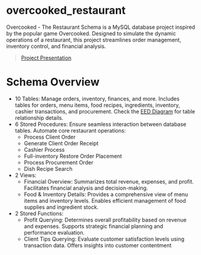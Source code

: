 # overcooked_restaurant
Overcooked - The Restaurant Schema is a MySQL database project inspired by the popular game Overcooked. Designed to simulate the dynamic operations of a restaurant, this project streamlines order management, inventory control, and financial analysis. 
> [Project Presentation](https://www.canva.com/design/DAGBG_IVM9Q/YUvdOtgmeJz6ibrGyo-9FQ/edit?utm_content=DAGBG_IVM9Q&utm_campaign=designshare&utm_medium=link2&utm_source=sharebutton/)

# Schema Overview
- 10 Tables: Manage orders, inventory, finances, and more. Includes tables for orders, menu items, food recipes, ingredients, inventory, cashier transactions, and procurement. Check the [EED Diagram](https://github.com/Eveisahackernow/overcooked_restaurant/blob/main/Overcooked_Restaurant_EED.png) for table relationship details.
- 6 Stored Procedures: Ensure seamless interaction between database tables.
    Automate core restaurant operations:
    - Process Client Order
    - Generate Client Order Receipt
    - Cashier Process
    - Full-inventory Restore Order Placement
    - Process Procurement Order
    - Dish Recipe Search
- 2 Views:
    - Financial Overview: Summarizes total revenue, expenses, and profit. Facilitates financial analysis and decision-making.
    - Food & Inventory Details: Provides a comprehensive view of menu items and inventory levels. Enables efficient management of food supplies and ingredient stock.
- 2 Stored Functions:
    - Profit Querying: Determines overall profitability based on revenue and expenses. Supports strategic financial planning and performance evaluation.
    - Client Tips Querying: Evaluate customer satisfaction levels using transaction data. Offers insights into customer contentment

